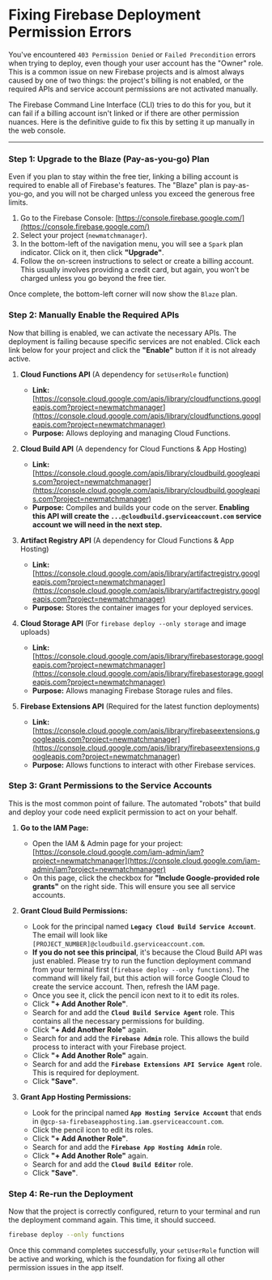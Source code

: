 # Fixing Firebase Deployment Permission Errors

You've encountered `403 Permission Denied` or `Failed Precondition` errors when trying to deploy, even though your user account has the "Owner" role. This is a common issue on new Firebase projects and is almost always caused by one of two things: the project's billing is not enabled, or the required APIs and service account permissions are not activated manually.

The Firebase Command Line Interface (CLI) tries to do this for you, but it can fail if a billing account isn't linked or if there are other permission nuances. Here is the definitive guide to fix this by setting it up manually in the web console.

---

### Step 1: Upgrade to the Blaze (Pay-as-you-go) Plan

Even if you plan to stay within the free tier, linking a billing account is required to enable all of Firebase's features. The "Blaze" plan is pay-as-you-go, and you will not be charged unless you exceed the generous free limits.

1.  Go to the Firebase Console: [https://console.firebase.google.com/](https://console.firebase.google.com/)
2.  Select your project (`newmatchmanager`).
3.  In the bottom-left of the navigation menu, you will see a `Spark` plan indicator. Click on it, then click **"Upgrade"**.
4.  Follow the on-screen instructions to select or create a billing account. This usually involves providing a credit card, but again, you won't be charged unless you go beyond the free tier.

Once complete, the bottom-left corner will now show the `Blaze` plan.

### Step 2: Manually Enable the Required APIs

Now that billing is enabled, we can activate the necessary APIs. The deployment is failing because specific services are not enabled. Click each link below for your project and click the **"Enable"** button if it is not already active.

1.  **Cloud Functions API** (A dependency for `setUserRole` function)
    *   **Link:** [https://console.cloud.google.com/apis/library/cloudfunctions.googleapis.com?project=newmatchmanager](https://console.cloud.google.com/apis/library/cloudfunctions.googleapis.com?project=newmatchmanager)
    *   **Purpose:** Allows deploying and managing Cloud Functions.

2.  **Cloud Build API** (A dependency for Cloud Functions & App Hosting)
    *   **Link:** [https://console.cloud.google.com/apis/library/cloudbuild.googleapis.com?project=newmatchmanager](https://console.cloud.google.com/apis/library/cloudbuild.googleapis.com?project=newmatchmanager)
    *   **Purpose:** Compiles and builds your code on the server. **Enabling this API will create the `...@cloudbuild.gserviceaccount.com` service account we will need in the next step.**

3.  **Artifact Registry API** (A dependency for Cloud Functions & App Hosting)
    *   **Link:** [https://console.cloud.google.com/apis/library/artifactregistry.googleapis.com?project=newmatchmanager](https://console.cloud.google.com/apis/library/artifactregistry.googleapis.com?project=newmatchmanager)
    *   **Purpose:** Stores the container images for your deployed services.

4.  **Cloud Storage API** (For `firebase deploy --only storage` and image uploads)
    *   **Link:** [https://console.cloud.google.com/apis/library/firebasestorage.googleapis.com?project=newmatchmanager](https://console.cloud.google.com/apis/library/firebasestorage.googleapis.com?project=newmatchmanager)
    *   **Purpose:** Allows managing Firebase Storage rules and files.
    
5.  **Firebase Extensions API** (Required for the latest function deployments)
    *   **Link:** [https://console.cloud.google.com/apis/library/firebaseextensions.googleapis.com?project=newmatchmanager](https://console.cloud.google.com/apis/library/firebaseextensions.googleapis.com?project=newmatchmanager)
    *   **Purpose:** Allows functions to interact with other Firebase services.

### Step 3: Grant Permissions to the Service Accounts

This is the most common point of failure. The automated "robots" that build and deploy your code need explicit permission to act on your behalf.

1.  **Go to the IAM Page:**
    *   Open the IAM & Admin page for your project: [https://console.cloud.google.com/iam-admin/iam?project=newmatchmanager](https://console.cloud.google.com/iam-admin/iam?project=newmatchmanager)
    *   On this page, click the checkbox for **"Include Google-provided role grants"** on the right side. This will ensure you see all service accounts.

2.  **Grant Cloud Build Permissions:**
    *   Look for the principal named **`Legacy Cloud Build Service Account`**. The email will look like `[PROJECT_NUMBER]@cloudbuild.gserviceaccount.com`.
    *   **If you do not see this principal**, it's because the Cloud Build API was just enabled. Please try to run the function deployment command from your terminal first (`firebase deploy --only functions`). The command will likely fail, but this action will force Google Cloud to create the service account. Then, refresh the IAM page.
    *   Once you see it, click the pencil icon next to it to edit its roles.
    *   Click **"+ Add Another Role"**.
    *   Search for and add the **`Cloud Build Service Agent`** role. This contains all the necessary permissions for building.
    *   Click **"+ Add Another Role"** again.
    *   Search for and add the **`Firebase Admin`** role. This allows the build process to interact with your Firebase project.
    *   Click **"+ Add Another Role"** again.
    *   Search for and add the **`Firebase Extensions API Service Agent`** role. This is required for deployment.
    *   Click **"Save"**.

3.  **Grant App Hosting Permissions:**
    *   Look for the principal named **`App Hosting Service Account`** that ends in `@gcp-sa-firebaseapphosting.iam.gserviceaccount.com`.
    *   Click the pencil icon to edit its roles.
    *   Click **"+ Add Another Role"**.
    *   Search for and add the **`Firebase App Hosting Admin`** role.
    *   Click **"+ Add Another Role"** again.
    *   Search for and add the **`Cloud Build Editor`** role.
    *   Click **"Save"**.

### Step 4: Re-run the Deployment

Now that the project is correctly configured, return to your terminal and run the deployment command again. This time, it should succeed.

```bash
firebase deploy --only functions
```

Once this command completes successfully, your `setUserRole` function will be active and working, which is the foundation for fixing all other permission issues in the app itself.
